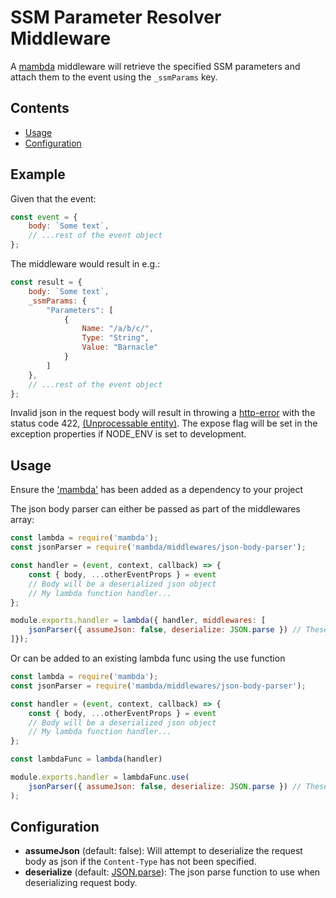 # SSM Parameter Resolver Middleware

A [mambda](https://github.com/ChocPanda/mambda) middleware will retrieve the specified SSM parameters and attach them to the event using the `_ssmParams` key.

## Contents

<!-- toc -->

- [Usage](#usage)
- [Configuration](#configuration)

<!-- tocstop -->

## Example

Given that the event:

```javascript
const event = {
	body: `Some text`,
	// ...rest of the event object
};
```

The middleware would result in e.g.:

```javascript
const result = {
	body: `Some text`,
	_ssmParams: {
		"Parameters": [
			{
				Name: "/a/b/c/",
				Type: "String",
				Value: "Barnacle"
			}
		]
	},
	// ...rest of the event object
};
```

Invalid json in the request body will result in throwing a [http-error](https://github.com/jshttp/http-errors) with the status code 422, [(Unprocessable entity)](https://developer.mozilla.org/en-US/docs/Web/HTTP/Status/422).
The expose flag will be set in the exception properties if NODE_ENV is set to development.

## Usage

Ensure the ['mambda'](../../../README.md#Usage) has been added as a dependency to your project

The json body parser can either be passed as part of the middlewares array:

```javascript
const lambda = require('mambda');
const jsonParser = require('mambda/middlewares/json-body-parser');

const handler = (event, context, callback) => {
	const { body, ...otherEventProps } = event
	// Body will be a deserialized json object
	// My lambda function handler...
};

module.exports.handler = lambda({ handler, middlewares: [
	jsonParser({ assumeJson: false, deserialize: JSON.parse }) // These are default values for the config and therefore unnecessary
]});
```

Or can be added to an existing lambda func using the use function

```javascript
const lambda = require('mambda');
const jsonParser = require('mambda/middlewares/json-body-parser');

const handler = (event, context, callback) => {
	const { body, ...otherEventProps } = event
	// Body will be a deserialized json object
	// My lambda function handler...
};

const lambdaFunc = lambda(handler)

module.exports.handler = lambdaFunc.use(
	jsonParser({ assumeJson: false, deserialize: JSON.parse }) // These are default values for the config and therefore unnecessary
);
```

## Configuration

-   **assumeJson** (default: false): Will attempt to deserialize the request body as json if the `Content-Type` has not been specified.
-   **deserialize** (default: [JSON.parse](https://developer.mozilla.org/en-US/docs/Web/JavaScript/Reference/Global_Objects/JSON/parse)): The json parse function to use when deserializing request body.
